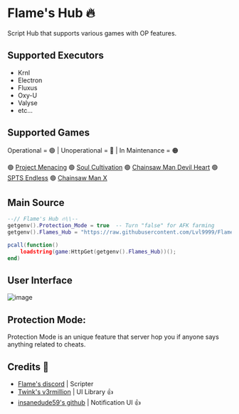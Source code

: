 # Flame's Hub 🔥

Script Hub that supports various games with OP features.

## Supported Executors

- Krnl
- Electron
- Fluxus
- Oxy-U
- Valyse
- etc...

## Supported Games

Operational = 🟢 | Unoperational = 🔴 | In Maintenance = 🟠

🟢 [Project Menacing](https://www.roblox.com/games/5910449407/Project-Menacing)
🟢 [Soul Cultivation](https://www.roblox.com/games/12454097560/Soul-Cultivation)
🟢 [Chainsaw Man Devil Heart](https://www.roblox.com/games/11345435986/Chainsaw-Man-Devils-Heart)
🟢 [SPTS Endless](https://www.roblox.com/games/12603365593/SPTS-Endless)
🟢 [Chainsaw Man X](https://www.roblox.com/games/13566086428/KATANA-DEVIL-Chainsaw-Man-X)

## Main Source

```lua
--// Flame's Hub 🔥\\--
getgenv().Protection_Mode = true  -- Turn "false" for AFK farming
getgenv().Flames_Hub = "https://raw.githubusercontent.com/Lvl9999/Flames/main/Source";

pcall(function()
    loadstring(game:HttpGet(getgenv().Flames_Hub))();
end)
```

## User Interface
![image](https://github.com/Lvl9999/Flames/assets/123672448/9250a851-734c-4862-8b99-6506443c307a)

## Protection Mode:
Protection Mode is an unique feature that server hop you if anyone says anything related to cheats.

## Credits 👀

- [Flame's discord](https://discord.com/users/656455297979908106) | Scripter  
- [Twink's v3rmillion](https://v3rmillion.net/member.php?action=profile&uid=1078854) | UI Library 👍
- [insanedude59's github](https://github.com/insanedude59) | Notification UI 👍

